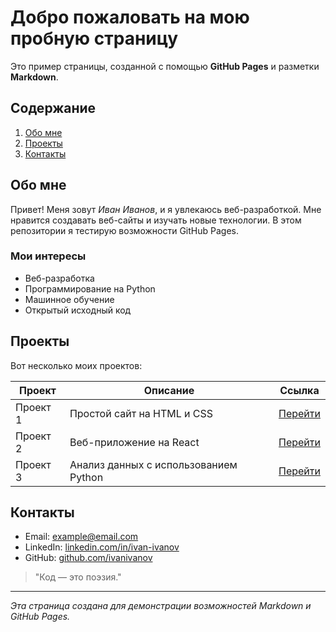 # Добро пожаловать на мою пробную страницу

Это пример страницы, созданной с помощью **GitHub Pages** и разметки **Markdown**.

## Содержание

1. [Обо мне](#обо-мне)
2. [Проекты](#проекты)
3. [Контакты](#контакты)

## Обо мне

Привет! Меня зовут _Иван Иванов_, и я увлекаюсь веб-разработкой. Мне нравится создавать веб-сайты и изучать новые технологии. В этом репозитории я тестирую возможности GitHub Pages.

### Мои интересы

- Веб-разработка
- Программирование на Python
- Машинное обучение
- Открытый исходный код

## Проекты

Вот несколько моих проектов:

| Проект         | Описание                            | Ссылка                               |
|----------------|-------------------------------------|--------------------------------------|
| Проект 1       | Простой сайт на HTML и CSS           | [Перейти](https://example.com)       |
| Проект 2       | Веб-приложение на React              | [Перейти](https://example.com)       |
| Проект 3       | Анализ данных с использованием Python | [Перейти](https://example.com)       |

## Контакты

- Email: [example@email.com](mailto:example@email.com)
- LinkedIn: [linkedin.com/in/ivan-ivanov](https://linkedin.com/in/ivan-ivanov)
- GitHub: [github.com/ivanivanov](https://github.com/ivanivanov)

> "Код — это поэзия."

---

_Эта страница создана для демонстрации возможностей Markdown и GitHub Pages._
